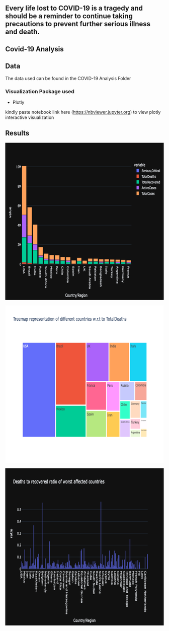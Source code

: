 ## Every life lost to COVID-19 is a tragedy and should be a reminder to continue taking precautions to prevent further serious illness and death.

## Covid-19 Analysis


## Data 

The data used can be found in the COVID-19 Analysis Folder

### Visualization Package used

  - Plotly

kindly paste notebook link here (https://nbviewer.jupyter.org) to view plotly interactive visualization


## Results


<img src="https://github.com/StMorris/Data-Analysis-with-python/blob/main/COVID-19%20Analysis/top_20_countries_affected.png"
     style= "width:800px;height:500px"/>
          

<img src="https://github.com/StMorris/Data-Analysis-with-python/blob/main/COVID-19%20Analysis/countries_totalDeath.png"
     style= "width:800px;height:500px"/>
     
<img src="https://github.com/StMorris/Data-Analysis-with-python/blob/main/COVID-19%20Analysis/deaths_recovered_ratio.png"
     style= "width:800px;height:500px"/>
